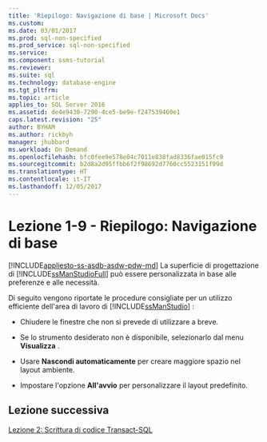 ```yaml
---
title: 'Riepilogo: Navigazione di base | Microsoft Docs'
ms.custom: 
ms.date: 03/01/2017
ms.prod: sql-non-specified
ms.prod_service: sql-non-specified
ms.service: 
ms.component: ssms-tutorial
ms.reviewer: 
ms.suite: sql
ms.technology: database-engine
ms.tgt_pltfrm: 
ms.topic: article
applies_to: SQL Server 2016
ms.assetid: de4e9430-7290-4ce5-be9e-f247539460e1
caps.latest.revision: "25"
author: BYHAM
ms.author: rickbyh
manager: jhubbard
ms.workload: On Demand
ms.openlocfilehash: bfc0fee9e578e04c7011e838fad8336fae015fc9
ms.sourcegitcommit: b2d8a2d95ffbb6f2f98692d7760cc5523151f99d
ms.translationtype: HT
ms.contentlocale: it-IT
ms.lasthandoff: 12/05/2017
---
```

# <a name="lesson-1-9---summary---basic-navigation"></a>Lezione 1-9 - Riepilogo: Navigazione di base
[!INCLUDE[appliesto-ss-asdb-asdw-pdw-md](../../includes/appliesto-ss-asdb-asdw-pdw-md.md)] La superficie di progettazione di [!INCLUDE[ssManStudioFull](../../includes/ssmanstudiofull-md.md)] può essere personalizzata in base alle preferenze e alle necessità.  
  
Di seguito vengono riportate le procedure consigliate per un utilizzo efficiente dell'area di lavoro di [!INCLUDE[ssManStudio](../../includes/ssmanstudio-md.md)] :  
  
-   Chiudere le finestre che non si prevede di utilizzare a breve.  
  
-   Se lo strumento desiderato non è disponibile, selezionarlo dal menu **Visualizza** .  
  
-   Usare **Nascondi automaticamente** per creare maggiore spazio nel layout ambiente.  
  
-   Impostare l'opzione **All'avvio** per personalizzare il layout predefinito.  
  
## <a name="next-lesson"></a>Lezione successiva  
[Lezione 2: Scrittura di codice Transact-SQL](../../tools/sql-server-management-studio/lesson-2-writing-transact-sql.md)  
  
  
  

